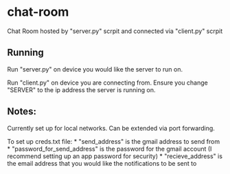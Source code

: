 # chat-room
Chat Room hosted by "server.py" scrpit and connected via "client.py" scrpit

## Running
Run "server.py" on device you would like the server to run on.

Run "client.py" on device you are connecting from. Ensure you change "SERVER" to the ip address the server is running on.

## Notes:
Currently set up for local networks. Can be extended via port forwarding.

To set up creds.txt file:
     * "send_address" is the gmail address to send from
     * "password_for_send_address" is the password for the gmail account (I recommend setting up an app password for security)
     * "recieve_address" is the email address that you would like the notifications to be sent to
